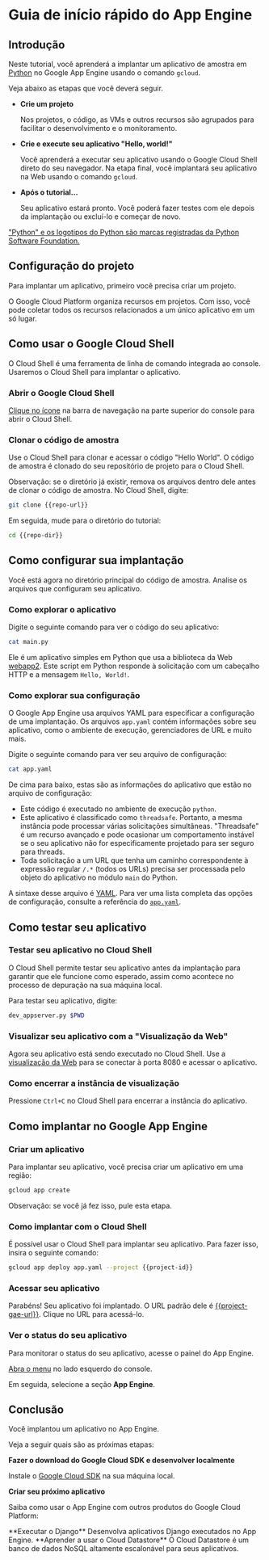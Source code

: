 # Guia de início rápido do App Engine

<walkthrough-tutorial-url url="https://cloud.google.com/appengine/docs/python/quickstart"></walkthrough-tutorial-url>
<walkthrough-watcher-constant value="https://github.com/GoogleCloudPlatform/python-docs-samples" key="repo-url"></walkthrough-watcher-constant>
<walkthrough-watcher-constant value="python-docs-samples/appengine/standard/hello_world" key="repo-dir"></walkthrough-watcher-constant>

## Introdução

Neste tutorial, você aprenderá a implantar um aplicativo de amostra em [Python](https://python.org/) no Google App Engine usando o comando `gcloud`.

Veja abaixo as etapas que você deverá seguir.

  *  **Crie um projeto**

     Nos projetos, o código, as VMs e outros recursos são agrupados para facilitar o desenvolvimento e o monitoramento.

  *  **Crie e execute seu aplicativo "Hello, world!"**

     Você aprenderá a executar seu aplicativo usando o Google Cloud Shell direto do seu navegador. Na etapa final, você implantará seu aplicativo na Web usando o comando `gcloud`.

  *  **Após o tutorial...**

     Seu aplicativo estará pronto. Você poderá fazer testes com ele depois da implantação ou excluí-lo e começar de novo.

["Python" e os logotipos do Python são marcas registradas da Python Software Foundation.](walkthrough://footnote)

## Configuração do projeto

Para implantar um aplicativo, primeiro você precisa criar um projeto.

O Google Cloud Platform organiza recursos em projetos. Com isso, você pode coletar todos os recursos relacionados a um único aplicativo em um só lugar.

<walkthrough-devshell-precreate></walkthrough-devshell-precreate>

<walkthrough-project-setup></walkthrough-project-setup>

## Como usar o Google Cloud Shell

O Cloud Shell é uma ferramenta de linha de comando integrada ao console. Usaremos o Cloud Shell para implantar o aplicativo.

### Abrir o Google Cloud Shell

<walkthrough-cloud-shell-icon></walkthrough-cloud-shell-icon>[Clique no ícone][spotlight-open-devshell] na barra de navegação na parte superior do console para abrir o Cloud Shell.

### Clonar o código de amostra

Use o Cloud Shell para clonar e acessar o código "Hello World". O código de amostra é clonado do seu repositório de projeto para o Cloud Shell.

Observação: se o diretório já existir, remova os arquivos dentro dele antes de clonar o código de amostra.
No Cloud Shell, digite:

```bash
git clone {{repo-url}}
```

Em seguida, mude para o diretório do tutorial:

```bash
cd {{repo-dir}}
```

## Como configurar sua implantação

Você está agora no diretório principal do código de amostra. Analise os arquivos que configuram seu aplicativo.

### Como explorar o aplicativo

Digite o seguinte comando para ver o código do seu aplicativo:

```bash
cat main.py
```

Ele é um aplicativo simples em Python que usa a biblioteca da Web [webapp2](https://webapp2.readthedocs.io/). Este script em Python responde à solicitação com um cabeçalho HTTP e a mensagem `Hello, World!`.

### Como explorar sua configuração

O Google App Engine usa arquivos YAML para especificar a configuração de uma implantação.
Os arquivos `app.yaml` contém informações sobre seu aplicativo, como o ambiente de execução, gerenciadores de URL e muito mais.

Digite o seguinte comando para ver seu arquivo de configuração:

```bash
cat app.yaml
```

De cima para baixo, estas são as informações do aplicativo que estão no arquivo de configuração:

  *  Este código é executado no ambiente de execução `python`.
  *  Este aplicativo é classificado como `threadsafe`. Portanto, a mesma instância pode processar várias solicitações simultâneas. "Threadsafe" é um recurso avançado e pode ocasionar um comportamento instável se o seu aplicativo não for especificamente projetado para ser seguro para threads.
  *  Toda solicitação a um URL que tenha um caminho correspondente à expressão regular `/.*` (todos os URLs) precisa ser processada pelo objeto do aplicativo no módulo `main` do Python.

A sintaxe desse arquivo é [YAML](http://www.yaml.org). Para ver uma lista completa das opções de configuração, consulte a referência do [`app.yaml`][app-yaml-reference].

## Como testar seu aplicativo

### Testar seu aplicativo no Cloud Shell

O Cloud Shell permite testar seu aplicativo antes da implantação para garantir que ele funcione como esperado, assim como acontece no processo de depuração na sua máquina local.

Para testar seu aplicativo, digite:

```bash
dev_appserver.py $PWD
```

### Visualizar seu aplicativo com a "Visualização da Web"

Agora seu aplicativo está sendo executado no Cloud Shell. Use a [visualização da Web][spotlight-web-preview]<walkthrough-web-preview-icon></walkthrough-web-preview-icon> para se conectar à porta 8080 e acessar o aplicativo.

### Como encerrar a instância de visualização

Pressione `Ctrl+C` no Cloud Shell para encerrar a instância do aplicativo.

## Como implantar no Google App Engine

### Criar um aplicativo

Para implantar seu aplicativo, você precisa criar um aplicativo em uma região:

```bash
gcloud app create
```

Observação: se você já fez isso, pule esta etapa.

### Como implantar com o Cloud Shell

É possível usar o Cloud Shell para implantar seu aplicativo. Para fazer isso, insira o seguinte comando:

```bash
gcloud app deploy app.yaml --project {{project-id}}
```

### Acessar seu aplicativo

Parabéns! Seu aplicativo foi implantado. O URL padrão dele é [{{project-gae-url}}](http://{{project-gae-url}}). Clique no URL para acessá-lo.

### Ver o status do seu aplicativo

Para monitorar o status do seu aplicativo, acesse o painel do App Engine.

[Abra o menu][spotlight-console-menu] no lado esquerdo do console.

Em seguida, selecione a seção **App Engine**.

<walkthrough-menu-navigation sectionid="APPENGINE_SECTION"></walkthrough-menu-navigation>

## Conclusão

<walkthrough-conclusion-trophy></walkthrough-conclusion-trophy>

Você implantou um aplicativo no App Engine.

Veja a seguir quais são as próximas etapas:

**Fazer o download do Google Cloud SDK e desenvolver localmente**

Instale o [Google Cloud SDK][cloud-sdk-installer] na sua máquina local.

**Criar seu próximo aplicativo**

Saiba como usar o App Engine com outros produtos do Google Cloud Platform:

<walkthrough-tutorial-card label="django" url="python/django/appengine" icon="APPENGINE_SECTION">
  **Executar o Django**
  Desenvolva aplicativos Django executados no App Engine.
</walkthrough-tutorial-card>

<walkthrough-tutorial-card label="datastore" url="appengine/docs/python/datastore/" icon="DATASTORE_SECTION">
  **Aprender a usar o Cloud Datastore**
  O Cloud Datastore é um banco de dados NoSQL altamente escalonável para seus aplicativos.
</walkthrough-tutorial-card>

[app-yaml-reference]: https://cloud.google.com/appengine/docs/standard/python/config/appref
[cloud-sdk-installer]: https://cloud.google.com/sdk/downloads#interactive
[spotlight-console-menu]: walkthrough://spotlight-pointer?spotlightId=console-nav-menu
[spotlight-open-devshell]: walkthrough://spotlight-pointer?spotlightId=devshell-activate-button
[spotlight-web-preview]: walkthrough://spotlight-pointer?spotlightId=devshell-web-preview-button
